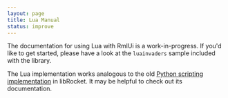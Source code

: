 ```yaml
---
layout: page
title: Lua Manual
status: improve
---
```


The documentation for using Lua with RmlUi is a work-in-progress. If you'd like to get started, please have a look at the `luainvaders` sample included with the library.

The Lua implementation works analogous to the old [Python scripting implementation](https://barotto.github.io/libRocketDoc/pages/python_manual.html) in libRocket. It may be helpful to check out its documentation.
